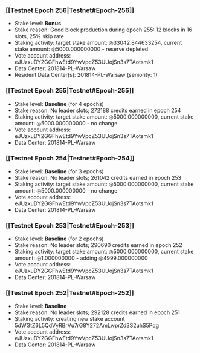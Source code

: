 ### [[Testnet Epoch 256|Testnet#Epoch-256]]
* Stake level: **Bonus**
* Stake reason: Good block production during epoch 255: 12 blocks in 16 slots, 25% skip rate
* Staking activity: target stake amount: ◎33042.844633254, current stake amount: ◎5000.000000000 - reserve depleted
* Vote account address: eJUzxuDY2GGFhwEtd9YwVpcZ53UUojSn3s7TAotsmk1
* Data Center: 201814-PL-Warsaw
* Resident Data Center(s): 201814-PL-Warsaw (seniority: 1)
### [[Testnet Epoch 255|Testnet#Epoch-255]]
* Stake level: **Baseline** (for 4 epochs)
* Stake reason: No leader slots; 272188 credits earned in epoch 254
* Staking activity: target stake amount: ◎5000.000000000, current stake amount: ◎5000.000000000 - no change
* Vote account address: eJUzxuDY2GGFhwEtd9YwVpcZ53UUojSn3s7TAotsmk1
* Data Center: 201814-PL-Warsaw
### [[Testnet Epoch 254|Testnet#Epoch-254]]
* Stake level: **Baseline** (for 3 epochs)
* Stake reason: No leader slots; 261042 credits earned in epoch 253
* Staking activity: target stake amount: ◎5000.000000000, current stake amount: ◎5000.000000000 - no change
* Vote account address: eJUzxuDY2GGFhwEtd9YwVpcZ53UUojSn3s7TAotsmk1
* Data Center: 201814-PL-Warsaw
### [[Testnet Epoch 253|Testnet#Epoch-253]]
* Stake level: **Baseline** (for 2 epochs)
* Stake reason: No leader slots; 290690 credits earned in epoch 252
* Staking activity: target stake amount: ◎5000.000000000, current stake amount: ◎1.000000000 - adding ◎4999.000000000
* Vote account address: eJUzxuDY2GGFhwEtd9YwVpcZ53UUojSn3s7TAotsmk1
* Data Center: 201814-PL-Warsaw
### [[Testnet Epoch 252|Testnet#Epoch-252]]
* Stake level: **Baseline**
* Stake reason: No leader slots; 292128 credits earned in epoch 251
* Staking activity: creating new stake account 5dWGtZ6L5QdVyRBrVu7rG8Y272AmLwprZd3S2uhS5Pqg
* Vote account address: eJUzxuDY2GGFhwEtd9YwVpcZ53UUojSn3s7TAotsmk1
* Data Center: 201814-PL-Warsaw
